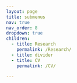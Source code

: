 ```yaml
---
layout: page
title: submenus
nav: true
nav_order: 8
dropdown: true
children:
  - title: Research 
    permalink: /Research/
  - title: divider
  - title: CV
    permalink: /CV/

---
```

